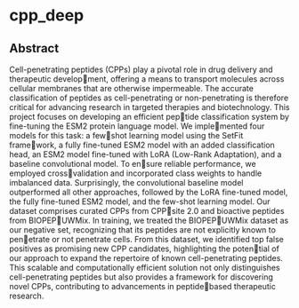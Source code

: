 # cpp_deep

## Abstract
Cell-penetrating peptides (CPPs) play a pivotal
role in drug delivery and therapeutic develop￾ment, offering a means to transport molecules
across cellular membranes that are otherwise
impermeable. The accurate classification of
peptides as cell-penetrating or non-penetrating
is therefore critical for advancing research in
targeted therapies and biotechnology. This
project focuses on developing an efficient pep￾tide classification system by fine-tuning the
ESM2 protein language model. We imple￾mented four models for this task: a few￾shot learning model using the SetFit frame￾work, a fully fine-tuned ESM2 model with
an added classification head, an ESM2 model
fine-tuned with LoRA (Low-Rank Adaptation),
and a baseline convolutional model. To en￾sure reliable performance, we employed cross￾validation and incorporated class weights to
handle imbalanced data. Surprisingly, the
convolutional baseline model outperformed
all other approaches, followed by the LoRA
fine-tuned model, the fully fine-tuned ESM2
model, and the few-shot learning model. Our
dataset comprises curated CPPs from CPP￾site 2.0 and bioactive peptides from BIOPEP￾UWMix. In training, we treated the BIOPEP￾UWMix dataset as our negative set, recognizing
that its peptides are not explicitly known to pen￾etrate or not penetrate cells. From this dataset,
we identified top false positives as promising
new CPP candidates, highlighting the poten￾tial of our approach to expand the repertoire of
known cell-penetrating peptides. This scalable
and computationally efficient solution not only
distinguishes cell-penetrating peptides but also
provides a framework for discovering novel
CPPs, contributing to advancements in peptide￾based therapeutic research.